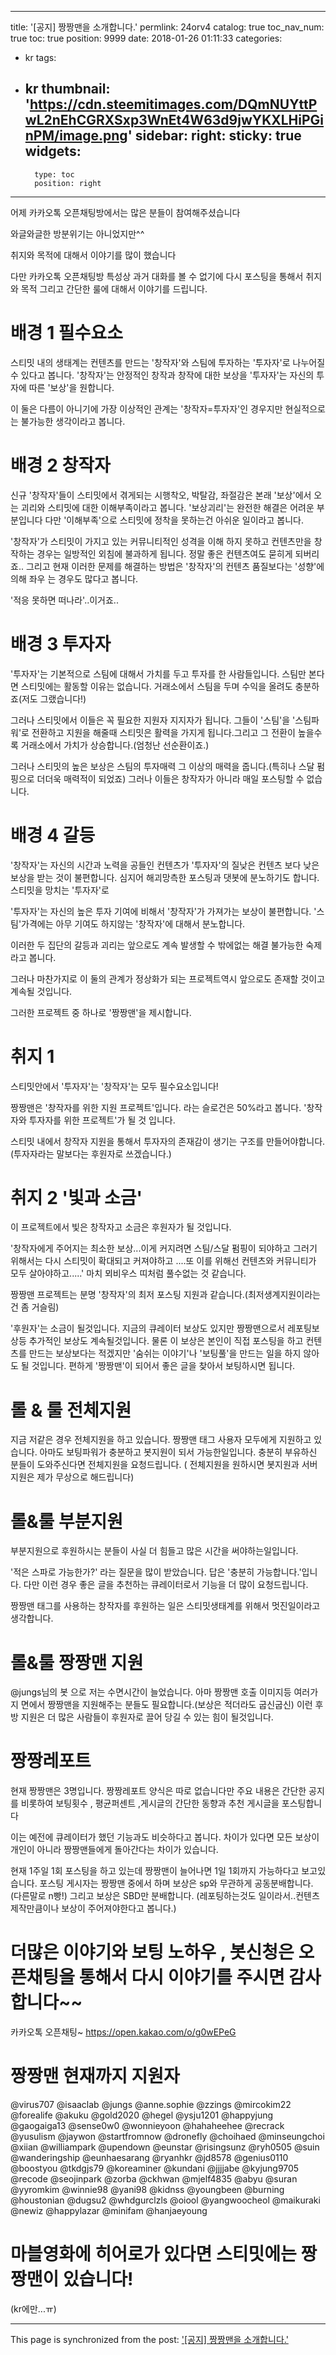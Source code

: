 
---
title: '[공지] 짱짱맨을 소개합니다.'
permlink: 24orv4
catalog: true
toc_nav_num: true
toc: true
position: 9999
date: 2018-01-26 01:11:33
categories:
- kr
tags:
- kr
thumbnail: 'https://cdn.steemitimages.com/DQmNUYttPwL2nEhCGRXSxp3WnEt4W63d9jwYKXLHiPGinPM/image.png'
sidebar:
    right:
        sticky: true
widgets:
    -
        type: toc
        position: right
---


어제  카카오톡 오픈채팅방에서는 많은 분들이 참여해주셨습니다

와글와글한 방분위기는 아니었지만^^ 

취지와 목적에 대해서 이야기를 많이 했습니다

다만 카카오톡 오픈채팅방 특성상 과거 대화를 볼 수 없기에 다시 포스팅을 통해서 취지와 목적 그리고 간단한 룰에 대해서 이야기를 드립니다.

# 배경 1 필수요소

스티밋 내의 생태계는 컨텐츠를 만드는 '창작자'와 스팀에 투자하는 '투자자'로 나누어질 수 있다고 봅니다.
'창작자'는 안정적인 창작과 창작에 대한 보상을 '투자자'는 자신의 투자에 따른 '보상'을 원합니다.

이 둘은 다름이 아니기에 가장 이상적인 관계는 '창작자=투자자'인 경우지만 현실적으로는 불가능한 생각이라고 봅니다.

# 배경 2 창작자
신규 '창작자'들이 스티밋에서 겪게되는 시행착오, 박탈감,  좌절감은 본래 '보상'에서 오는 괴리와 스티밋에 대한 이해부족이라고 봅니다. '보상괴리'는 완전한 해결은 어려운 부분입니다 다만 '이해부족'으로 스티밋에 정착을 못하는건 아쉬운 일이라고 봅니다.

'창작자'가 스티밋이 가지고 있는 커뮤니티적인 성격을 이해 하지 못하고 컨텐츠만을 창작하는 경우는 일방적인 외침에 불과하게 됩니다. 정말 좋은 컨텐츠여도 묻히게 되버리죠..  그리고 현재 이러한 문제를 해결하는 방법은 '창작자'의 컨텐츠 품질보다는 '성향'에 의해 좌우 는 경우도 많다고 봅니다. 

'적응 못하면 떠나라'..이거죠..

# 배경 3 투자자
'투자자'는 기본적으로 스팀에 대해서 가치를 두고 투자를 한 사람들입니다. 스팀만 본다면 스티밋에는 활동할 이유는 없습니다. 거래소에서 스팀을 두며 수익을 올려도 충분하죠(저도 그랬습니다!)

그러나 스티밋에서 이들은 꼭 필요한 지원자 지지자가 됩니다. 
그들이 '스팀'을 '스팀파워'로 전환하고 지원을 해줄때 스티밋은 활력을 가지게 됩니다.그리고 그 전환이 높을수록 거래소에서 가치가 상승합니다.(엄청난 선순환이죠.)

그러나 스티밋의 높은 보상은 스팀의 투자매력  그 이상의 매력을 줍니다.(특히나 스달 펌핑으로 더더욱 매력적이 되었죠)
그러나 이들은 창작자가 아니라 매일 포스팅할 수 없습니다.

# 배경 4 갈등

'창작자'는 자신의 시간과 노력을 공들인 컨텐츠가 '투자자'의 질낮은 컨텐츠 보다 낮은 보상을 받는 것이 불편합니다. 심지어 해괴망측한 포스팅과 댓봇에 분노하기도 합니다.스티밋을 망치는 '투자자'로

'투자자'는 자신의 높은 투자 기여에 비해서 '창작자'가 가져가는 보상이 불편합니다. '스팀'가격에는 아무 기여도 하지않는 '창작자'에 대해서 분노합니다. 

이러한 두 집단의 갈등과 괴리는 앞으로도 계속 발생할 수 밖에없는 해결 불가능한 숙제라고 봅니다. 

그러나 마찬가지로 이 둘의 관계가 정상화가 되는 프로젝트역시 앞으로도 존재할 것이고 계속될 것입니다.

그러한 프로젝트 중 하나로 '짱짱맨'을 제시합니다.

# 취지 1

스티밋안에서 '투자자'는 '창작자'는 모두 필수요소입니다! 

 짱짱맨은 '창작자를 위한 지원 프로젝트'입니다. 라는 슬로건은 50%라고 봅니다. '창작자와 투자자를 위한 프로젝트'가 될 것 입니다.

스티밋 내에서 창작자 지원을 통해서  투자자의 존재감이 생기는 구조를 만들어야합니다.
(투자자라는 말보다는 후원자로 쓰겠습니다.)

# 취지 2 '빛과 소금'

이 프로젝트에서 빛은 창작자고 소금은 후원자가 될 것입니다.

'창작자에게 주어지는 최소한 보상...이게 커지려면 스팀/스달 펌핑이 되야하고 그러기 위해서는 다시 스티밋이 확대되고 커져야하고 ....또 이를 위해선 컨텐츠와 커뮤니티가 모두 살아야하고.....' 마치 뫼비우스 띠처럼 풀수없는 것 같습니다. 

짱짱맨 프로젝트는 분명  '창작자'의 최저 포스팅 지원과 같습니다.(최저생계지원이라는건 좀 거슬림)

'후원자'는 소금이 될것입니다. 지금의 큐레이터 보상도 있지만 짱짱맨으로서 레포팅보상등 추가적인 보상도 계속될것입니다. 물론 이 보상은 본인이 직접 포스팅을 하고 컨텐츠를 만드는 보상보다는 적겠지만 '숨쉬는 이야기'나 '보팅풀'을 만드는 일을 하지 않아도 될 것입니다.  편하게 '짱짱맨'이 되어서 좋은 글을 찾아서 보팅하시면 됩니다.

# 롤 & 룰  전체지원
지금 저같은 경우 전체지원을 하고 있습니다. 짱짱맨 태그 사용자 모두에게 지원하고 있습니다. 아마도 보팅파워가 충분하고 봇지원이 되서 가능한일입니다. 
충분히 부유하신 분들이 도와주신다면 전체지원을 요청드립니다.
( 전체지원을 원하시면 봇지원과 서버지원은 제가 무상으로 해드립니다)

# 롤&룰 부분지원
부분지원으로 후원하시는 분들이 사실 더 힘들고 많은 시간을 써야하는일입니다. 

'적은 스파로 가능한가?' 라는 질문을 많이 받았습니다. 
답은 '충분히 가능합니다.'입니다.  다만 이런 경우 좋은 글을 추천하는 큐레이터로서 기능을 더 많이 요청드립니다.

짱짱맨 태그를 사용하는 창작자를 후원하는 일은 스티밋생태계를 위해서 멋진일이라고 생각합니다.

# 롤&룰 짱짱맨 지원
@jungs님의 봇 으로 저는 수면시간이 늘었습니다.
아마 짱짱맨 호출 이미지등 여러가지 면에서 짱짱맨을 지원해주는 분들도 필요합니다.(보상은 적더라도 굽신굽신)
이런 후방 지원은 더 많은 사람들이 후원자로 끌어 당길 수 있는 힘이 될것입니다.

# 짱짱레포트
현재 짱짱맨은 3명입니다.
짱짱레포트 양식은 따로 없습니다만 주요 내용은 
간단한 공지를 비롯하여 보팅횟수 , 평균퍼센트 ,게시글의 간단한 동향과 추천 게시글을 포스팅합니다

이는 예전에 큐레이터가 했던 기능과도 비슷하다고 봅니다.
차이가 있다면 모든 보상이 개인이 아니라 짱짱맨들에게 돌아간다는 차이가 있습니다.

현재 1주일 1회 포스팅을 하고 있는데 짱짱맨이 늘어나면 1일 1회까지 가능하다고 보고있습니다.
포스팅 게시자는 짱짱맨 중에서 하며 보상은 sp와 무관하게 공동분배합니다. (다른말로 n빵!) 
그리고 보상은 SBD만 분배합니다.
(레포팅하는것도 일이라서..컨텐츠제작만큼이나 보상이 주어져야한다고 봅니다.)

# 더많은 이야기와 보팅 노하우 , 봇신청은 오픈채팅을 통해서 다시 이야기를 주시면 감사합니다~~

카카오톡 오픈채팅~
https://open.kakao.com/o/g0wEPeG

# 짱짱맨 현재까지 지원자

@virus707
@isaaclab
@jungs
@anne.sophie
@zzings
@mircokim22
@forealife
@akuku
@gold2020
@hegel
@ysju1201
@happyjung
@gaogaiga13
@sense0w0
@wonnieyoon
@hahaheehee
@recrack
@yusulism
@jaywon
@startfromnow
@dronefly
@choihaed
@minseungchoi
@xiian
@williampark
@upendown
@eunstar
@risingsunz 
@ryh0505
@suin
@wanderingship
@eunhaesarang
@ryanhkr
@jd8578
@genius0110
@boostyou
@tkdgjs79
@koreaminer
@kundani
@jjjjabe
@kyjung9705
@recode
@seojinpark
@zorba 
@ckhwan
@mjelf4835
@abyu 
@suran
@yyromkim
@winnie98
@yani98
@kidnss
@youngbeen
@burning
@houstonian
@dugsu2
@whdgurclzls 
@oiool 
@yangwoocheol
@maikuraki
@newiz
@happylazar
@minifam
@hanjaeyoung 

# 마블영화에 히어로가 있다면 스티밋에는 짱짱맨이 있습니다!
(kr에만...ㅠ)

- - -

This page is synchronized from the post: ['[공지] 짱짱맨을 소개합니다.'](https://steemit.com/@virus707/24orv4)
